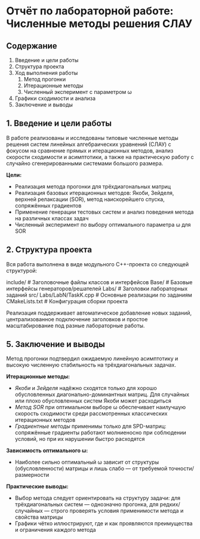 # Отчёт по лабораторной работе: Численные методы решения СЛАУ

## Содержание
1. Введение и цели работы
2. Структура проекта
3. Ход выполнения работы
   1. Метод прогонки
   2. Итерационные методы
   3. Численный эксперимент с параметром ω
4. Графики сходимости и анализа
5. Заключение и выводы


## 1. Введение и цели работы

В работе реализованы и исследованы типовые численные методы решения систем линейных алгебраических уравнений (СЛАУ) с фокусом на сравнение прямых и итерационных методов, анализ скорости сходимости и асимптотики, а также на практическую работу с случайно сгенерированными системами большого размера.

**Цели:**

- Реализация метода прогонки для трёхдиагональных матриц
- Реализация базовых итерационных методов: Якоби, Зейделя, верхней релаксации (SOR), метод наискорейшего спуска, сопряжённых градиентов
- Применение генерации тестовых систем и анализ поведения метода на различных классах задач
- Численный эксперимент по выбору оптимального параметра ω для SOR

## 2. Структура проекта

Вся работа выполнена в виде модульного C++-проекта со следующей структурой:

include/                    # Заголовочные файлы классов и интерфейсов
    Base/                   # Базовые интерфейсы генераторов/решателей
    Labs/                   # Заголовки лабораторных заданий
src/
    Labs/LabN/TaskK.cpp     # Основные реализации по заданиям
CMakeLists.txt              # Конфигурация сборки проекта

Реализация поддерживает автоматическое добавление новых заданий, централизованное подключение заголовков и простое масштабирование под разные лабораторные работы.

## 5. Заключение и выводы

Метод прогонки подтвердил ожидаемую линейную асимптотику и высокую численную стабильность на трёхдиагональных задачах.

**Итерационные методы:**

- *Якоби* и *Зейделя* надёжно сходятся только для хорошо обусловленных диагонально-доминантных матриц. Для случайных или плохо обусловленных систем Якоби может расходиться
- *Метод SOR* при оптимальном выборе ω обеспечивает наилучшую скорость сходимости среди рассмотренных классических итерационных методов
- *Градиентные методы* применимы только для SPD-матриц: сопряжённые градиенты работают молниеносно при соблюдении условий, но при их нарушении быстро расходятся

**Зависимость оптимального ω:**

- Наиболее сильно оптимальный ω зависит от структуры (обусловленности) матрицы и лишь слабо — от требуемой точности/размерности

**Практические выводы:**

- Выбор метода следует ориентировать на структуру задачи: для трёхдиагональных систем — однозначно прогонка, для редких/случайных — строго проверять условия применимости метода и свойства матрицы
- Графики чётко иллюстрируют, где и как проявляются преимущества и ограничения каждого метода
